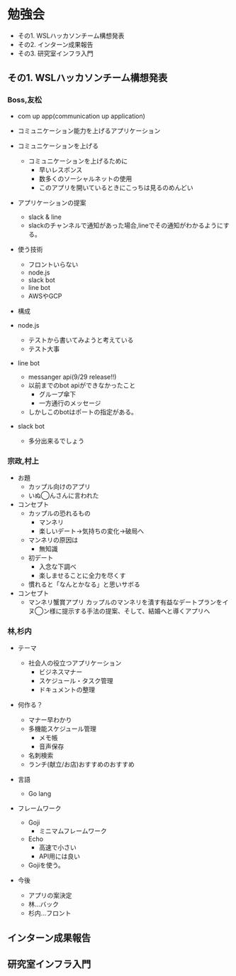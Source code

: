 # 勉強会
* その1. WSLハッカソンチーム構想発表
* その2. インターン成果報告
* その3. 研究室インフラ入門

## その1. WSLハッカソンチーム構想発表
### Boss,友松
* com up app(communication up application)
* コミュニケーション能力を上げるアプリケーション
* コミュニケーションを上げる
  * コミュニケーションを上げるために
    * 早いレスポンス
    * 数多くのソーシャルネットの使用
    * このアプリを開いているときにこっちは見るのめんどい
* アプリケーションの提案
  + slack & line
  + slackのチャンネルで通知があった場合,lineでその通知がわかるようにする。

* 使う技術
  + フロントいらない
  * node.js
  * slack bot
  * line bot
  * AWSやGCP
* 構成
* node.js
  * テストから書いてみようと考えている
  + テスト大事
* line bot
  + messanger api(9/29 release!!)
  * 以前までのbot apiができなかったこと
    + グループ傘下
    + 一方通行のメッセージ
  * しかしこのbotはポートの指定がある。
* slack bot
  * 多分出来るでしょう


### 宗政,村上
* お題
  + カップル向けのアプリ
  + いぬ◯んさんに言われた
* コンセプト
  + カップルの恐れるもの
    * マンネリ
    * 楽しいデート→気持ちの変化→破局へ
  + マンネリの原因は
    * 無知識
  * 初デート
    * 入念な下調べ
    + 楽しませることに全力を尽くす
  * 慣れると「なんとかなる」と思いサボる
* コンセプト
  * マンネリ蟹賞アプリ
  カップルのマンネリを潰す有益なデートプランをイヌ◯ン様に提示する手法の提案、そして、結婚へと導くアプリへ

### 林,杉内
* テーマ
  + 社会人の役立つアプリケーション
    - ビジネスマナー
    - スケジュール・タスク管理
    - ドキュメントの整理
* 何作る？
  * マナー早わかり
  * 多機能スケジュール管理
    + メモ帳
    + 音声保存
  * 名刺検索
  * ランチ(献立/お店)おすすめのおすすめ
* 言語
  * Go lang
* フレームワーク
  * Goji
    - ミニマムフレームワーク
  * Echo
    - 高速で小さい
    - API用には良い
  * Gojiを使う。

* 今後
  - アプリの案決定
  - 林...バック
  - 杉内...フロント

## インターン成果報告

## 研究室インフラ入門
